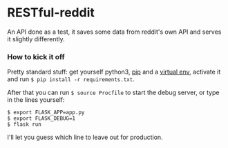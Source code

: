 # RESTful-reddit
An API done as a test, it saves some data from reddit's own API and serves it slightly differently.

### How to kick it off

Pretty standard stuff: get yourself python3, [pip](https://pip.pypa.io/en/stable/) and a [virtual env](https://docs.python.org/3/library/venv.html), activate it and run `$ pip install -r requirements.txt`.

After that you can run `$ source Procfile` to start the debug server, or type in the lines yourself:

```
$ export FLASK_APP=app.py
$ export FLASK_DEBUG=1
$ flask run
```

I'll let you guess which line to leave out for production.
